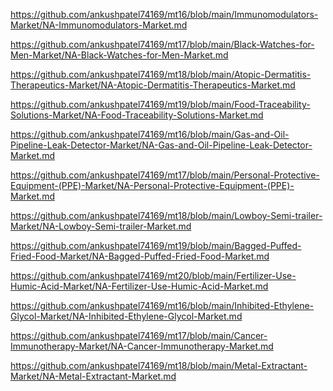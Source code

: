 <p><a href="https://github.com/ankushpatel74169/mt16/blob/main/Immunomodulators-Market/NA-Immunomodulators-Market.md">https://github.com/ankushpatel74169/mt16/blob/main/Immunomodulators-Market/NA-Immunomodulators-Market.md</a></p><p><a href="https://github.com/ankushpatel74169/mt17/blob/main/Black-Watches-for-Men-Market/NA-Black-Watches-for-Men-Market.md">https://github.com/ankushpatel74169/mt17/blob/main/Black-Watches-for-Men-Market/NA-Black-Watches-for-Men-Market.md</a></p><p><a href="https://github.com/ankushpatel74169/mt18/blob/main/Atopic-Dermatitis-Therapeutics-Market/NA-Atopic-Dermatitis-Therapeutics-Market.md">https://github.com/ankushpatel74169/mt18/blob/main/Atopic-Dermatitis-Therapeutics-Market/NA-Atopic-Dermatitis-Therapeutics-Market.md</a></p><p><a href="https://github.com/ankushpatel74169/mt19/blob/main/Food-Traceability-Solutions-Market/NA-Food-Traceability-Solutions-Market.md">https://github.com/ankushpatel74169/mt19/blob/main/Food-Traceability-Solutions-Market/NA-Food-Traceability-Solutions-Market.md</a></p><p><a href="https://github.com/ankushpatel74169/mt16/blob/main/Gas-and-Oil-Pipeline-Leak-Detector-Market/NA-Gas-and-Oil-Pipeline-Leak-Detector-Market.md">https://github.com/ankushpatel74169/mt16/blob/main/Gas-and-Oil-Pipeline-Leak-Detector-Market/NA-Gas-and-Oil-Pipeline-Leak-Detector-Market.md</a></p><p><a href="https://github.com/ankushpatel74169/mt17/blob/main/Personal-Protective-Equipment-(PPE)-Market/NA-Personal-Protective-Equipment-(PPE)-Market.md">https://github.com/ankushpatel74169/mt17/blob/main/Personal-Protective-Equipment-(PPE)-Market/NA-Personal-Protective-Equipment-(PPE)-Market.md</a></p><p><a href="https://github.com/ankushpatel74169/mt18/blob/main/Lowboy-Semi-trailer-Market/NA-Lowboy-Semi-trailer-Market.md">https://github.com/ankushpatel74169/mt18/blob/main/Lowboy-Semi-trailer-Market/NA-Lowboy-Semi-trailer-Market.md</a></p><p><a href="https://github.com/ankushpatel74169/mt19/blob/main/Bagged-Puffed-Fried-Food-Market/NA-Bagged-Puffed-Fried-Food-Market.md">https://github.com/ankushpatel74169/mt19/blob/main/Bagged-Puffed-Fried-Food-Market/NA-Bagged-Puffed-Fried-Food-Market.md</a></p><p><a href="https://github.com/ankushpatel74169/mt20/blob/main/Fertilizer-Use-Humic-Acid-Market/NA-Fertilizer-Use-Humic-Acid-Market.md">https://github.com/ankushpatel74169/mt20/blob/main/Fertilizer-Use-Humic-Acid-Market/NA-Fertilizer-Use-Humic-Acid-Market.md</a></p><p><a href="https://github.com/ankushpatel74169/mt16/blob/main/Inhibited-Ethylene-Glycol-Market/NA-Inhibited-Ethylene-Glycol-Market.md">https://github.com/ankushpatel74169/mt16/blob/main/Inhibited-Ethylene-Glycol-Market/NA-Inhibited-Ethylene-Glycol-Market.md</a></p><p><a href="https://github.com/ankushpatel74169/mt17/blob/main/Cancer-Immunotherapy-Market/NA-Cancer-Immunotherapy-Market.md">https://github.com/ankushpatel74169/mt17/blob/main/Cancer-Immunotherapy-Market/NA-Cancer-Immunotherapy-Market.md</a></p><p><a href="https://github.com/ankushpatel74169/mt18/blob/main/Metal-Extractant-Market/NA-Metal-Extractant-Market.md">https://github.com/ankushpatel74169/mt18/blob/main/Metal-Extractant-Market/NA-Metal-Extractant-Market.md</a></p>
